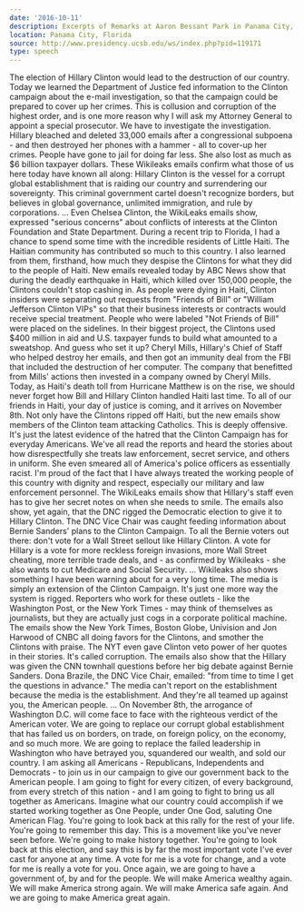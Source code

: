```yaml
---
date: '2016-10-11'
description: Excerpts of Remarks at Aaron Bessant Park in Panama City, Florida
location: Panama City, Florida
source: http://www.presidency.ucsb.edu/ws/index.php?pid=119171
type: speech
---
```


The election of Hillary Clinton would lead to the destruction of our country. Today we learned the Department of Justice fed information to the Clinton campaign about the e-mail investigation, so that the campaign could be prepared to cover up her crimes. This is collusion and corruption of the highest order, and is one more reason why I will ask my Attorney General to appoint a special prosecutor. We have to investigate the investigation. Hillary bleached and deleted 33,000 emails after a congressional subpoena - and then destroyed her phones with a hammer - all to cover-up her crimes. People have gone to jail for doing far less. She also lost as much as $6 billion taxpayer dollars. These Wikileaks emails confirm what those of us here today have known all along: Hillary Clinton is the vessel for a corrupt global establishment that is raiding our country and surrendering our sovereignty. This criminal government cartel doesn't recognize borders, but believes in global governance, unlimited immigration, and rule by corporations. ... Even Chelsea Clinton, the WikiLeaks emails show, expressed "serious concerns" about conflicts of interests at the Clinton Foundation and State Department. During a recent trip to Florida, I had a chance to spend some time with the incredible residents of Little Haiti. The Haitian community has contributed so much to this country. I also learned from them, firsthand, how much they despise the Clintons for what they did to the people of Haiti. New emails revealed today by ABC News show that during the deadly earthquake in Haiti, which killed over 150,000 people, the Clintons couldn't stop cashing in. As people were dying in Haiti, Clinton insiders were separating out requests from "Friends of Bill" or "William Jefferson Clinton VIPs" so that their business interests or contracts would receive special treatment. People who were labeled "Not Friends of Bill" were placed on the sidelines. In their biggest project, the Clintons used $400 million in aid and U.S. taxpayer funds to build what amounted to a sweatshop. And guess who set it up? Cheryl Mills, Hillary's Chief of Staff who helped destroy her emails, and then got an immunity deal from the FBI that included the destruction of her computer. The company that benefitted from Mills' actions then invested in a company owned by Cheryl Mills. Today, as Haiti's death toll from Hurricane Matthew is on the rise, we should never forget how Bill and Hillary Clinton handled Haiti last time. To all of our friends in Haiti, your day of justice is coming, and it arrives on November 8th. Not only have the Clintons ripped off Haiti, but the new emails show members of the Clinton team attacking Catholics. This is deeply offensive. It's just the latest evidence of the hatred that the Clinton Campaign has for everyday Americans. We've all read the reports and heard the stories about how disrespectfully she treats law enforcement, secret service, and others in uniform. She even smeared all of America's police officers as essentially racist. I'm proud of the fact that I have always treated the working people of this country with dignity and respect, especially our military and law enforcement personnel. The WikiLeaks emails show that Hillary's staff even has to give her secret notes on when she needs to smile. The emails also show, yet again, that the DNC rigged the Democratic election to give it to Hillary Clinton. The DNC Vice Chair was caught feeding information about Bernie Sanders' plans to the Clinton Campaign. To all the Bernie voters out there: don't vote for a Wall Street sellout like Hillary Clinton. A vote for Hillary is a vote for more reckless foreign invasions, more Wall Street cheating, more terrible trade deals, and - as confirmed by Wikileaks - she also wants to cut Medicare and Social Security. ... Wikileaks also shows something I have been warning about for a very long time. The media is simply an extension of the Clinton Campaign. It's just one more way the system is rigged. Reporters who work for these outlets - like the Washington Post, or the New York Times - may think of themselves as journalists, but they are actually just cogs in a corporate political machine. The emails show the New York Times, Boston Globe, Univision and Jon Harwood of CNBC all doing favors for the Clintons, and smother the Clintons with praise. The NYT even gave Clinton veto power of her quotes in their stories. It's called corruption. The emails also show that the Hillary was given the CNN townhall questions before her big debate against Bernie Sanders. Dona Brazile, the DNC Vice Chair, emailed: "from time to time I get the questions in advance." The media can't report on the establishment because the media is the establishment. And they're all teamed up against you, the American people. ... On November 8th, the arrogance of Washington D.C. will come face to face with the righteous verdict of the American voter. We are going to replace our corrupt global establishment that has failed us on borders, on trade, on foreign policy, on the economy, and so much more. We are going to replace the failed leadership in Washington who have betrayed you, squandered our wealth, and sold our country. I am asking all Americans - Republicans, Independents and Democrats - to join us in our campaign to give our government back to the American people. I am going to fight for every citizen, of every background, from every stretch of this nation - and I am going to fight to bring us all together as Americans. Imagine what our country could accomplish if we started working together as One People, under One God, saluting One American Flag. You're going to look back at this rally for the rest of your life. You're going to remember this day. This is a movement like you've never seen before. We're going to make history together. You're going to look back at this election, and say this is by far the most important vote I've ever cast for anyone at any time. A vote for me is a vote for change, and a vote for me is really a vote for you. Once again, we are going to have a government of, by and for the people. We will make America wealthy again. We will make America strong again. We will make America safe again. And we are going to make America great again.